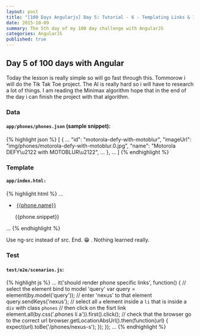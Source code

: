 ```yaml
---
layout: post
title: "[100 Days Angularjs] Day 5: Tutorial - 6 - Templating Links & Images"
date: 2015-10-09
summary: The 5th day of my 100 day challenge with AngularJS
categories: AngularJS
published: true
---
```



## Day 5 of 100 days with Angular

Today the lesson is really simple so will go fast through this. Tommorow i will do the Tik Tak Toe project.
The AI is really hard so i will have to research a lot of things. I am reading the Minimax algorithm hope that
in the end of the day i can finish the project with that algorithm.

### Data

#### `app/phones/phones.json` (sample snippet):
{% highlight json %}
[
  {
    ...
    "id": "motorola-defy-with-motoblur",
    "imageUrl": "img/phones/motorola-defy-with-motoblur.0.jpg",
    "name": "Motorola DEFY\u2122 with MOTOBLUR\u2122",
    ...
  },
  ...
]
{% endhighlight %}

### Template

#### `app/index.html:`

{% highlight html %}
...
        <ul class="phones">
          <li ng-repeat="phone in phones | filter:query | orderBy:orderProp" class="thumbnail">
            <a href="#/phones/{{phone.id}}" class="thumb"><img ng-src="{{phone.imageUrl}}"></a>
            <a href="#/phones/{{phone.id}}">{{phone.name}}</a>
            <p>{{phone.snippet}}</p>
          </li>
        </ul>
...
{% endhighlight %}

Use ng-src instead of src. End. :grin: . Nothing learned really.

### Test

#### `test/e2e/scenarios.js`:
{% highlight js %}
...
    it('should render phone specific links', function() {
      // select the element bind to model 'query'
      var query = element(by.model('query'));
      // enter 'nexus' to that element
      query.sendKeys('nexus');
      // select all `a` element inside a `li` that is inside a `div` with class `phones`
      // then click on the fisrt link
      element.all(by.css('.phones li a')).first().click();
      // check that the browser go to the correct url
      browser.getLocationAbsUrl().then(function(url) {
        expect(url).toBe('/phones/nexus-s');
      });
    });
...
{% endhighlight %}
